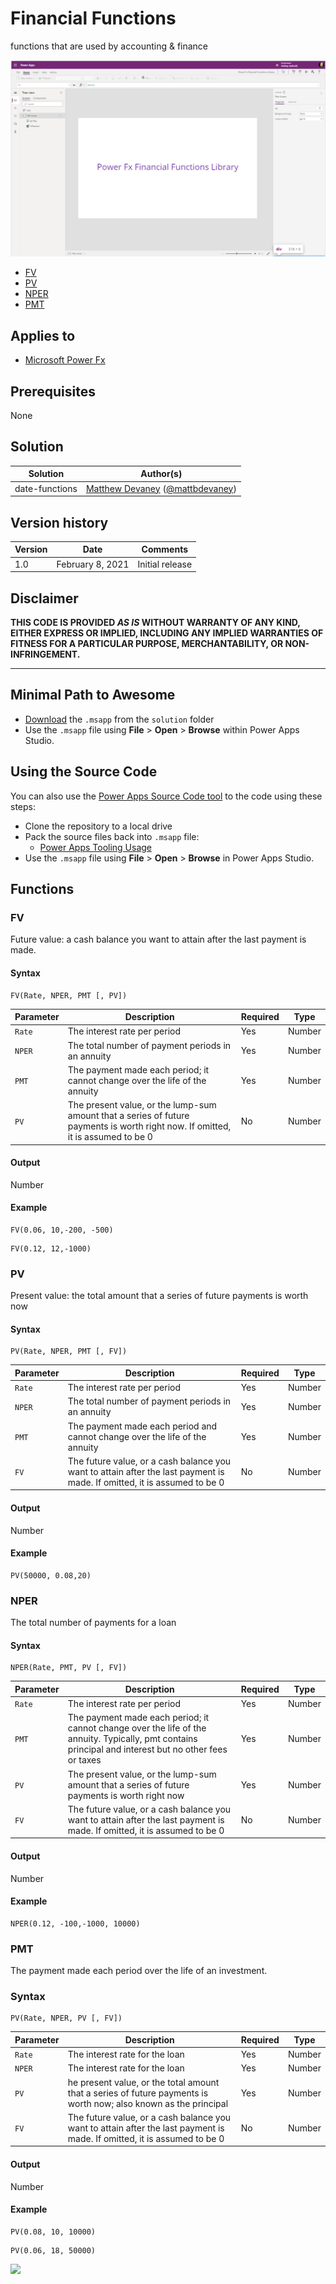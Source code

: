 # Financial Functions
functions that are used by accounting & finance

![Preview](assets/preview.png)

* [FV](#FV)
* [PV](#PV)
* [NPER](#NPER)
* [PMT](#PMT)

## Applies to

* [Microsoft Power Fx](https://docs.microsoft.com/en-us/power-platform/power-fx/overview)

## Prerequisites

None

## Solution

Solution|Author(s)
--------|---------
date-functions | [Matthew Devaney](https://github.com/matthewdevaney) ([@mattbdevaney](https://twitter.com/mattbdevaney))

## Version history

Version|Date|Comments
-------|----|--------
1.0|February 8, 2021|Initial release

## Disclaimer

**THIS CODE IS PROVIDED *AS IS* WITHOUT WARRANTY OF ANY KIND, EITHER EXPRESS OR IMPLIED, INCLUDING ANY IMPLIED WARRANTIES OF FITNESS FOR A PARTICULAR PURPOSE, MERCHANTABILITY, OR NON-INFRINGEMENT.**

---

## Minimal Path to Awesome

* [Download](solution/powerfx-financial-functions.msapp) the `.msapp` from the `solution` folder
* Use the `.msapp` file using **File** > **Open** > **Browse** within Power Apps Studio.


## Using the Source Code

  You can also use the [Power Apps Source Code tool](https://github.com/microsoft/PowerApps-Language-Tooling) to the code using these steps:
* Clone the repository to a local drive
* Pack the source files back into `.msapp` file:
  * [Power Apps Tooling Usage](https://github.com/microsoft/PowerApps-Language-Tooling)
* Use the `.msapp` file using **File** > **Open** > **Browse** in Power Apps Studio.

## Functions

### FV

Future value: a cash balance you want to attain after the last payment is made.

#### Syntax

```excel
FV(Rate, NPER, PMT [, PV])
```

Parameter | Description | Required | Type
---|---|---|---
`Rate`|The interest rate per period| Yes | Number
`NPER`|The total number of payment periods in an annuity| Yes | Number
`PMT`|The payment made each period; it cannot change over the life of the annuity| Yes | Number
`PV`|The present value, or the lump-sum amount that a series of future payments is worth right now. If omitted, it is assumed to be 0| No | Number

#### Output

Number


#### Example


```excel
FV(0.06, 10,-200, -500)
```

```excel
FV(0.12, 12,-1000)
```


### PV

Present value: the total amount that a series of future payments is worth now

#### Syntax

```excel
PV(Rate, NPER, PMT [, FV])
```

Parameter | Description | Required | Type
---|---|---|---
`Rate`|The interest rate per period | Yes | Number
`NPER`|The total number of payment periods in an annuity| Yes | Number
`PMT`|The payment made each period and cannot change over the life of the annuity| Yes | Number
`FV`|The future value, or a cash balance you want to attain after the last payment is made. If omitted, it is assumed to be 0 | No | Number

#### Output

Number


#### Example


```excel
PV(50000, 0.08,20)
```


### NPER

The total number of payments for a loan

#### Syntax

```excel
NPER(Rate, PMT, PV [, FV])
```

Parameter | Description | Required | Type
---|---|---|---
`Rate`|The interest rate per period| Yes | Number
`PMT`| The payment made each period; it cannot change over the life of the annuity. Typically, pmt contains principal and interest but no other fees or taxes| Yes | Number
`PV`|The present value, or the lump-sum amount that a series of future payments is worth right now| Yes | Number
`FV`|The future value, or a cash balance you want to attain after the last payment is made. If omitted, it is assumed to be 0 | No | Number

#### Output

Number


#### Example


```excel
NPER(0.12, -100,-1000, 10000)
```

### PMT

The payment made each period over the life of an investment.

### Syntax

```excel
PV(Rate, NPER, PV [, FV])
```

Parameter | Description | Required | Type
---|---|---|---
`Rate`|The interest rate for the loan| Yes | Number
`NPER`|The interest rate for the loan| Yes | Number
`PV`|he present value, or the total amount that a series of future payments is worth now; also known as the principal| Yes | Number
`FV`|The future value, or a cash balance you want to attain after the last payment is made. If omitted, it is assumed to be 0| No | Number

#### Output

Number

#### Example


```excel
PV(0.08, 10, 10000)
```

```excel
PV(0.06, 18, 50000)
```

<img src="https://telemetry.sharepointpnp.com/powerfx-samples/samples/financial-functions" />
